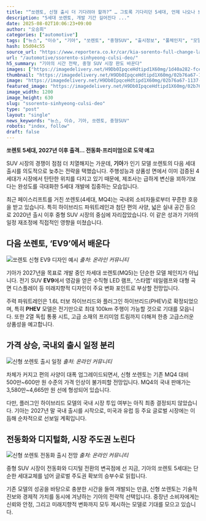 ```yaml
---
title: "“쏘렌토, 신형 출시 더 기다려야 할까?” … 그토록 기다리던 5세대, 언제 나오나 보니 ‘2027년 가능성’"
description: "5세대 쏘렌토, 개발 기간 길어진다 ..."
date: 2025-08-02T10:06:23+09:00
author: "오승희"
categories: ["automotive"]
tags: ["뉴스", "이슈", "기아", "쏘렌토", "중형SUV", "출시정보", "풀체인지", "모델라이프사이클", "SUV시장전망"]
hash: b5d04c55
source_url: "https://www.reportera.co.kr/car/kia-sorento-full-change-launch-schedule/"
url: "/automotive/ssorento-sinhyeong-culsi-deo/"
h5_summary: "기아의 시간 전략, 중형 SUV 시장 판도 바꾼다"
images: ["https://imagedelivery.net/H9Db0IpqceHdtipd1X60mg/1d40a282-fcee-4550-1ef3-97db51a67500/public", "https://imagedelivery.net/H9Db0IpqceHdtipd1X60mg/67fdec71-2a0a-44da-c535-f77b357b9c00/public", "https://imagedelivery.net/H9Db0IpqceHdtipd1X60mg/02b76a67-1137-4716-c589-69704110ae00/public", "https://imagedelivery.net/H9Db0IpqceHdtipd1X60mg/734598a2-cdfd-417a-cd94-b940b4f5dd00/public"]
thumbnail: "https://imagedelivery.net/H9Db0IpqceHdtipd1X60mg/02b76a67-1137-4716-c589-69704110ae00/public"
image: "https://imagedelivery.net/H9Db0IpqceHdtipd1X60mg/02b76a67-1137-4716-c589-69704110ae00/public"
featured_image: "https://imagedelivery.net/H9Db0IpqceHdtipd1X60mg/02b76a67-1137-4716-c589-69704110ae00/public"
image_width: 1200
image_height: 630
slug: "ssorento-sinhyeong-culsi-deo"
type: "post"
layout: "single"
news_keywords: "뉴스, 이슈, 기아, 쏘렌토, 중형SUV"
robots: "index, follow"
draft: false
---
```


**쏘렌토 5세대, 2027년 이후 출격… 전동화·프리미엄으로 도약 예고**

SUV 시장의 경쟁이 점점 더 치열해지는 가운데, **기아**가 인기 모델 쏘렌토의 다음 세대 출시를 의도적으로 늦추는 전략을 택했습니다. 주행성능과 상품성 면에서 이미 검증된 4세대가 시장에서 탄탄한 위치를 다지고 있기 때문에, 제조사는 급하게 변신을 꾀하기보다는 완성도를 극대화한 5세대 개발에 집중하는 모습입니다.  
 
최근 페이스리프트를 거친 쏘렌토(4세대, MQ4)는 국내외 소비자들로부터 꾸준한 호응을 받고 있습니다. 특히 하이브리드 파워트레인과 첨단 편의 사양, 넓은 실내 공간 등으로 2020년 출시 이후 중형 SUV 시장의 중심에 자리잡았습니다. 이 같은 성과가 기아의 일정 재조정에 직접적인 영향을 미쳤습니다.

## 다음 쏘렌토, ‘EV9’에서 배운다

![쏘렌토 신형 EV9 디자인 예시](https://imagedelivery.net/H9Db0IpqceHdtipd1X60mg/734598a2-cdfd-417a-cd94-b940b4f5dd00/public)
*출처: 온라인 커뮤니티*


기아가 2027년을 목표로 개발 중인 차세대 쏘렌토(MQ5)는 단순한 모델 체인지가 아닙니다. 전기 SUV **EV9**에서 영감을 얻은 수직형 LED 램프, ‘스타맵’ 테일램프와 대형 곡면 디스플레이 등 미래지향적 디자인이 주요 변화 포인트로 부상할 전망입니다.  
 
주력 파워트레인은 1.6L 터보 하이브리드와 플러그인 하이브리드(PHEV)로 확정되었으며, 특히 **PHEV** 모델은 전기만으로 최대 100km 주행이 가능할 것으로 기대를 모읍니다. 또한 2열 독립 통풍 시트, 고급 소재의 프리미엄 트림까지 더해져 한층 고급스러운 상품성을 예고합니다.

## 가격 상승, 국내외 출시 일정 분리

![신형 쏘렌토 출시 일정](https://imagedelivery.net/H9Db0IpqceHdtipd1X60mg/1d40a282-fcee-4550-1ef3-97db51a67500/public)
*출처: 온라인 커뮤니티*


차체가 커지고 편의 사양이 대폭 업그레이드되면서, 신형 쏘렌토는 기존 MQ4 대비 500만~600만 원 수준의 가격 인상이 불가피할 전망입니다. MQ4의 국내 판매가는 3,580만~4,665만 원 선에 형성되어 있습니다.  
 
다만, 플러그인 하이브리드 모델의 국내 시장 투입 여부는 아직 최종 결정되지 않았습니다. 기아는 2027년 말 국내 출시를 시작으로, 미국과 유럽 등 주요 글로벌 시장에는 이듬해 순차적으로 선보일 계획입니다.

## 전동화와 디지털화, 시장 주도권 노린다

![신형 쏘렌토 전동화 출시 전망](https://imagedelivery.net/H9Db0IpqceHdtipd1X60mg/67fdec71-2a0a-44da-c535-f77b357b9c00/public)
*출처: 온라인 커뮤니티*


중형 SUV 시장이 전동화와 디지털 전환의 변곡점에 선 지금, 기아의 쏘렌토 5세대는 단순한 세대교체를 넘어 글로벌 주도권 확보의 승부수로 읽힙니다.  
 
기존 모델의 성공을 바탕으로 충분한 시간을 들여 개발되는 만큼, 신형 쏘렌토는 기술적 진보와 경제적 가치를 동시에 겨냥하는 기아의 전략적 선택입니다. 중장년 소비자에게는 신뢰와 안정, 그리고 미래지향적 변화까지 모두 제시하는 모델로 기대를 모으고 있습니다.
